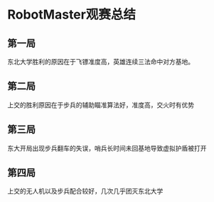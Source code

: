 # RobotMaster观赛总结

## 第一局

东北大学胜利的原因在于飞镖准度高，英雄连续三法命中对方基地。

## 第二局

上交的胜利原因在于步兵的辅助瞄准算法好，准度高，交火时有优势

## 第三局

东大开局出现步兵翻车的失误，哨兵长时间未回基地导致虚拟护盾被打开

## 第四局

上交的无人机以及步兵配合较好，几次几乎团灭东北大学

